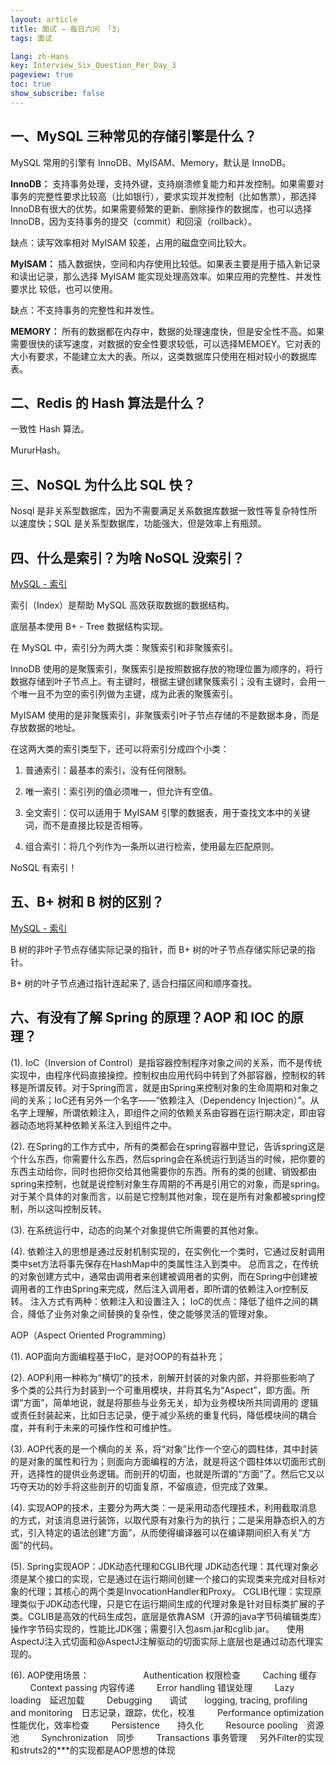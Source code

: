 ```yaml
---
layout: article
title: 面试 — 每日六问 「3」
tags: 面试

lang: zh-Hans
key: Interview_Six_Question_Per_Day_3
pageview: true
toc: true
show_subscribe: false
---
```


## 一、MySQL 三种常见的存储引擎是什么？

MySQL 常用的引擎有 InnoDB、MyISAM、Memory，默认是 InnoDB。

**InnoDB：** 支持事务处理，支持外键，支持崩溃修复能力和并发控制。如果需要对事务的完整性要求比较高（比如银行），要求实现并发控制（比如售票），那选择InnoDB有很大的优势。如果需要频繁的更新、删除操作的数据库，也可以选择InnoDB，因为支持事务的提交（commit）和回滚（rollback）。

缺点：读写效率相对 MyISAM 较差，占用的磁盘空间比较大。

**MyISAM：** 插入数据快，空间和内存使用比较低。如果表主要是用于插入新记录和读出记录，那么选择 MyISAM 能实现处理高效率。如果应用的完整性、并发性要求比 较低，也可以使用。

缺点：不支持事务的完整性和并发性。

**MEMORY：** 所有的数据都在内存中，数据的处理速度快，但是安全性不高。如果需要很快的读写速度，对数据的安全性要求较低，可以选择MEMOEY。它对表的大小有要求，不能建立太大的表。所以，这类数据库只使用在相对较小的数据库表。

## 二、Redis 的 Hash 算法是什么？

一致性 Hash 算法。

MururHash。

## 三、NoSQL 为什么比 SQL 快？

Nosql 是非关系型数据库，因为不需要满足关系数据库数据一致性等复杂特性所以速度快；SQL 是关系型数据库，功能强大，但是效率上有瓶颈。

## 四、什么是索引？为啥 NoSQL 没索引？

[MySQL - 索引](https://str818.github.io/2019/07/09/mysql-index.html)

索引（Index）是帮助 MySQL 高效获取数据的数据结构。

底层基本使用 B+ - Tree 数据结构实现。

在 MySQL 中，索引分为两大类：聚簇索引和非聚簇索引。

InnoDB 使用的是聚簇索引，聚簇索引是按照数据存放的物理位置为顺序的，将行数据存储到叶子节点上。有主键时，根据主键创建聚簇索引；没有主键时，会用一个唯一且不为空的索引列做为主键，成为此表的聚簇索引。

MyISAM 使用的是非聚簇索引，非聚簇索引叶子节点存储的不是数据本身，而是存放数据的地址。

在这两大类的索引类型下，还可以将索引分成四个小类：

1. 普通索引：最基本的索引，没有任何限制。

2. 唯一索引：索引列的值必须唯一，但允许有空值。

3. 全文索引：仅可以适用于 MyISAM 引擎的数据表，用于查找文本中的关键词，而不是直接比较是否相等。

4. 组合索引：将几个列作为一条所以进行检索，使用最左匹配原则。

NoSQL 有索引！

## 五、B+ 树和 B 树的区别？

[MySQL - 索引](https://str818.github.io/2019/07/09/mysql-index.html)

B 树的非叶子节点存储实际记录的指针，而 B+ 树的叶子节点存储实际记录的指针。

B+ 树的叶子节点通过指针连起来了, 适合扫描区间和顺序查找。

## 六、有没有了解 Spring 的原理？AOP 和 IOC 的原理？


(1). IoC（Inversion of Control）是指容器控制程序对象之间的关系，而不是传统实现中，由程序代码直接操控。控制权由应用代码中转到了外部容器，控制权的转移是所谓反转。对于Spring而言，就是由Spring来控制对象的生命周期和对象之间的关系；IoC还有另外一个名字——“依赖注入（Dependency Injection）”。从名字上理解，所谓依赖注入，即组件之间的依赖关系由容器在运行期决定，即由容器动态地将某种依赖关系注入到组件之中。  

(2). 在Spring的工作方式中，所有的类都会在spring容器中登记，告诉spring这是个什么东西，你需要什么东西，然后spring会在系统运行到适当的时候，把你要的东西主动给你，同时也把你交给其他需要你的东西。所有的类的创建、销毁都由 spring来控制，也就是说控制对象生存周期的不再是引用它的对象，而是spring。对于某个具体的对象而言，以前是它控制其他对象，现在是所有对象都被spring控制，所以这叫控制反转。

(3). 在系统运行中，动态的向某个对象提供它所需要的其他对象。  

(4). 依赖注入的思想是通过反射机制实现的，在实例化一个类时，它通过反射调用类中set方法将事先保存在HashMap中的类属性注入到类中。 总而言之，在传统的对象创建方式中，通常由调用者来创建被调用者的实例，而在Spring中创建被调用者的工作由Spring来完成，然后注入调用者，即所谓的依赖注入or控制反转。 注入方式有两种：依赖注入和设置注入； IoC的优点：降低了组件之间的耦合，降低了业务对象之间替换的复杂性，使之能够灵活的管理对象。

AOP（Aspect Oriented Programming）

(1). AOP面向方面编程基于IoC，是对OOP的有益补充；

(2). AOP利用一种称为“横切”的技术，剖解开封装的对象内部，并将那些影响了 多个类的公共行为封装到一个可重用模块，并将其名为“Aspect”，即方面。所谓“方面”，简单地说，就是将那些与业务无关，却为业务模块所共同调用的 逻辑或责任封装起来，比如日志记录，便于减少系统的重复代码，降低模块间的耦合度，并有利于未来的可操作性和可维护性。

(3). AOP代表的是一个横向的关 系，将“对象”比作一个空心的圆柱体，其中封装的是对象的属性和行为；则面向方面编程的方法，就是将这个圆柱体以切面形式剖开，选择性的提供业务逻辑。而剖开的切面，也就是所谓的“方面”了。然后它又以巧夺天功的妙手将这些剖开的切面复原，不留痕迹，但完成了效果。

(4). 实现AOP的技术，主要分为两大类：一是采用动态代理技术，利用截取消息的方式，对该消息进行装饰，以取代原有对象行为的执行；二是采用静态织入的方式，引入特定的语法创建“方面”，从而使得编译器可以在编译期间织入有关“方面”的代码。

(5). Spring实现AOP：JDK动态代理和CGLIB代理 JDK动态代理：其代理对象必须是某个接口的实现，它是通过在运行期间创建一个接口的实现类来完成对目标对象的代理；其核心的两个类是InvocationHandler和Proxy。 CGLIB代理：实现原理类似于JDK动态代理，只是它在运行期间生成的代理对象是针对目标类扩展的子类。CGLIB是高效的代码生成包，底层是依靠ASM（开源的java字节码编辑类库）操作字节码实现的，性能比JDK强；需要引入包asm.jar和cglib.jar。     使用AspectJ注入式切面和@AspectJ注解驱动的切面实际上底层也是通过动态代理实现的。

(6). AOP使用场景：                     
Authentication 权限检查        
Caching 缓存        
Context passing 内容传递        
Error handling 错误处理        
Lazy loading　延迟加载        
Debugging　　调试      
logging, tracing, profiling and monitoring　日志记录，跟踪，优化，校准        
Performance optimization　性能优化，效率检查        
Persistence　　持久化        
Resource pooling　资源池        
Synchronization　同步        
Transactions 事务管理    
另外Filter的实现和struts2的***的实现都是AOP思想的体现